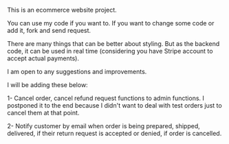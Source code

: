 This is an ecommerce website project.

You can use my code if you want to. If you want to change some code or add it, fork and send request.

There are many things that can be better about styling. But as the backend code, it can be used in real time (considering you have Stripe account to accept actual payments).

I am open to any suggestions and improvements.

I will be adding these below:

1- Cancel order, cancel refund request functions to admin functions. I postponed it to the end because I didn't want to deal with test orders just to cancel them at that point.

2- Notify customer by email when order is being prepared, shipped, delivered, if their return request is accepted or denied, if order is cancelled.
